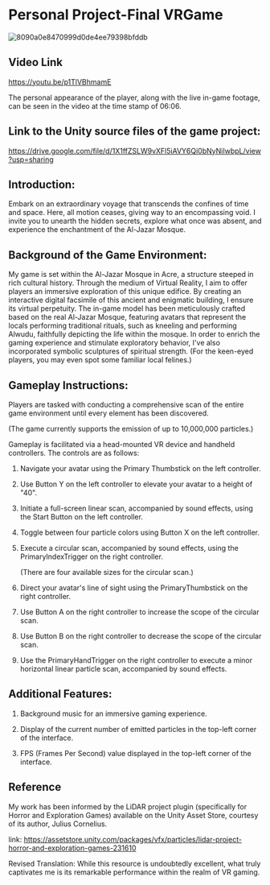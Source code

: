 # Personal Project-Final VRGame

![8090a0e8470999d0de4ee79398bfddb](https://github.com/luoq03/Final-Game-Creative-Making-Advanced-Visualisation-and-Computational-Environments/assets/57748663/d66f3039-1850-484b-9bdc-5060799357fb)


## Video Link ##
https://youtu.be/p1TlVBhmamE

The personal appearance of the player, along with the live in-game footage, can be seen in the video at the time stamp of 06:06.


## Link to the Unity source files of the game project: ##
https://drive.google.com/file/d/1X1ffZSLW9vXFl5iAVY6Qi0bNyNiIwbpL/view?usp=sharing


## Introduction: ##
Embark on an extraordinary voyage that transcends the confines of time and space. Here, all motion ceases, giving way to an encompassing void. I invite you to unearth the hidden secrets, explore what once was absent, and experience the enchantment of the Al-Jazar Mosque.


## Background of the Game Environment: ##
My game is set within the Al-Jazar Mosque in Acre, a structure steeped in rich cultural history. Through the medium of Virtual Reality, I aim to offer players an immersive exploration of this unique edifice. By creating an interactive digital facsimile of this ancient and enigmatic building, I ensure its virtual perpetuity. The in-game model has been meticulously crafted based on the real Al-Jazar Mosque, featuring avatars that represent the locals performing traditional rituals, such as kneeling and performing Alwudu, faithfully depicting the life within the mosque. In order to enrich the gaming experience and stimulate exploratory behavior, I've also incorporated symbolic sculptures of spiritual strength. (For the keen-eyed players, you may even spot some familiar local felines.)


## Gameplay Instructions: ##
Players are tasked with conducting a comprehensive scan of the entire game environment until every element has been discovered. 

(The game currently supports the emission of up to 10,000,000 particles.)

Gameplay is facilitated via a head-mounted VR device and handheld controllers. The controls are as follows:

1. Navigate your avatar using the Primary Thumbstick on the left controller.

2. Use Button Y on the left controller to elevate your avatar to a height of "40".

3. Initiate a full-screen linear scan, accompanied by sound effects, using the Start Button on the left controller.

4. Toggle between four particle colors using Button X on the left controller.

5. Execute a circular scan, accompanied by sound effects, using the PrimaryIndexTrigger on the right controller.

   (There are four available sizes for the circular scan.)

6. Direct your avatar's line of sight using the PrimaryThumbstick on the right controller.

7. Use Button A on the right controller to increase the scope of the circular scan.

8. Use Button B on the right controller to decrease the scope of the circular scan.

9. Use the PrimaryHandTrigger on the right controller to execute a minor horizontal linear particle scan, accompanied by sound effects.


## Additional Features: ##

1. Background music for an immersive gaming experience.

2. Display of the current number of emitted particles in the top-left corner of the interface.

3. FPS (Frames Per Second) value displayed in the top-left corner of the interface.

## Reference ##
My work has been informed by the LiDAR project plugin (specifically for Horror and Exploration Games) available on the Unity Asset Store, courtesy of its author, Julius Cornelius.

link: https://assetstore.unity.com/packages/vfx/particles/lidar-project-horror-and-exploration-games-231610

Revised Translation: While this resource is undoubtedly excellent, what truly captivates me is its remarkable performance within the realm of VR gaming.
